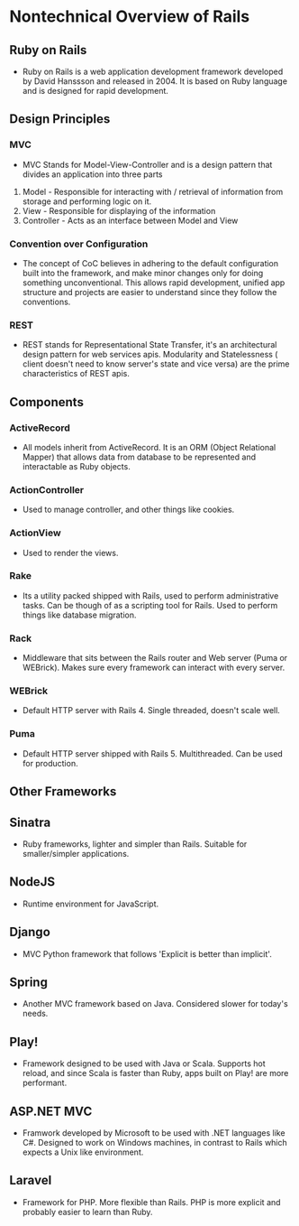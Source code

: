 # Nontechnical Overview of Rails

## Ruby on Rails

* Ruby on Rails is a web application development framework developed by David Hanssson and released in 2004. It is based on Ruby language and is designed for rapid development.

## Design Principles

### MVC

* MVC Stands for Model-View-Controller and is a design pattern that divides an application into three parts

1) Model - Responsible for interacting with / retrieval of information from storage and performing logic on it.
2) View - Responsible for displaying of the information
3) Controller - Acts as an interface between Model and View

### Convention over Configuration

* The concept of CoC believes in adhering to the default configuration built into the framework, and make minor changes only for doing something unconventional. This allows rapid development, unified app structure and projects are easier to understand since they follow the conventions.

### REST

* REST stands for Representational State Transfer, it's an architectural design pattern for web services apis. Modularity and Statelessness ( client doesn't need to know server's state and vice versa) are the prime characteristics of REST apis.

## Components

### ActiveRecord

* All models inherit from ActiveRecord. It is an ORM (Object Relational Mapper) that allows data from database to be represented and interactable as Ruby objects.

### ActionController

* Used to manage controller, and other things like cookies.

### ActionView

* Used to render the views.

### Rake

* Its a utility packed shipped with Rails, used to perform administrative tasks. Can be though of as a scripting tool for Rails. Used to perform things like database migration.

### Rack

* Middleware that sits between the Rails router and Web server (Puma or WEBrick). Makes sure every framework can interact with every server.

### WEBrick

* Default HTTP server with Rails 4. Single threaded, doesn't scale well.

### Puma

* Default HTTP server shipped with Rails 5. Multithreaded. Can be used for production.

## Other Frameworks

## Sinatra

* Ruby frameworks, lighter and simpler than Rails. Suitable for smaller/simpler applications.

## NodeJS

* Runtime environment for JavaScript.

## Django

* MVC Python framework that follows 'Explicit is better than implicit'. 

## Spring

* Another MVC framework based on Java. Considered slower for today's needs.

## Play!

* Framework designed to be used with Java or Scala. Supports hot reload, and since Scala is faster than Ruby, apps built on Play! are more performant.

## ASP.NET MVC

* Framwork developed by Microsoft to be used with .NET languages like C#. Designed to work on Windows machines, in contrast to Rails which expects a Unix like environment. 

## Laravel

* Framework for PHP. More flexible than Rails. PHP is more explicit and probably easier to learn than Ruby.